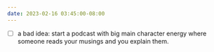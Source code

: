 ```yaml
---
date: 2023-02-16 03:45:00-08:00
---
```


- [ ] a bad idea: start a podcast with big main character energy where someone reads your musings and you explain them.

